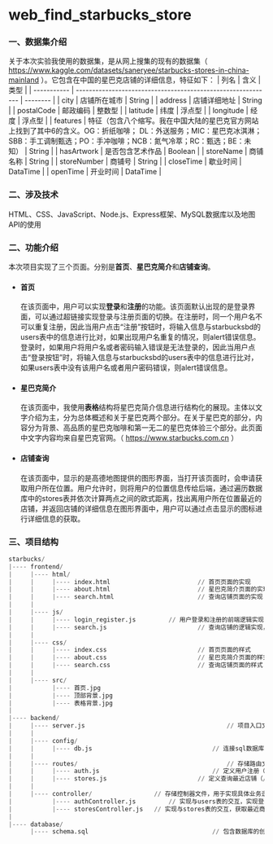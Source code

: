 # web_find_starbucks_store
### 一、数据集介绍
关于本次实验我使用的数据集，是从网上搜集的现有的数据集（ https://www.kaggle.com/datasets/saneryee/starbucks-stores-in-china-mainland ）。它包含在中国的星巴克店铺的详细信息，特征如下：
| 列名        | 含义                                                         | 类型     |
| ----------- | ------------------------------------------------------------ | -------- |
| city        | 店铺所在城市                                                 | String   |
| address     | 店铺详细地址                                                 | String   |
| postalCode  | 邮政编码                                                     | 整数型   |
| latitude    | 纬度                                                         | 浮点型   |
| longitude   | 经度                                                         | 浮点型   |
| features    | 特征（包含八个缩写。我在中国大陆的星巴克官方网站上找到了其中6的含义。OG：折纸咖啡； DL：外送服务；MIC：星巴克冰淇淋；SBB：手工调制甄选；PO：手冲咖啡；NCB：氮气冷萃；RC：甄选；BE：未知） | String   |
| hasArtwork  | 是否包含艺术作品                                             | Boolean  |
| storeName   | 商铺名称                                                     | String   |
| storeNumber | 商铺号                                                       | String   |
| closeTime   | 歇业时间                                                     | DataTime |
| openTime    | 开业时间                                                     | DataTime |

### 二、涉及技术
HTML、CSS、JavaScript、Node.js、Express框架、MySQL数据库以及地图API的使用

### 二、功能介绍
本次项目实现了三个页面。分别是**首页**、**星巴克简介**和**店铺查询**。

* #### 首页
  在该页面中，用户可以实现**登录**和**注册**的功能。该页面默认出现的是登录界面，可以通过超链接实现登录与注册页面的切换。在注册时，同一个用户名不可以重复注册，因此当用户点击“注册”按钮时，将输入信息与starbucksbd的users表中的信息进行比对，如果出现用户名重复的情况，则alert错误信息。登录时，如果用户将用户名或者密码输入错误是无法登录的，因此当用户点击“登录按钮”时，将输入信息与starbucksbd的users表中的信息进行比对，如果users表中没有该用户名或者用户密码错误，则alert错误信息。

* #### 星巴克简介
  在该页面中，我使用**表格**结构将星巴克简介信息进行结构化的展现。主体以文字介绍为主，分为总体概述和关于星巴克两个部分。在关于星巴克的部分，内容分为背景、高品质的星巴克咖啡和第一无二的星巴克体验三个部分。此页面中文字内容均来自星巴克官网。（ https://www.starbucks.com.cn ）

* #### 店铺查询
  在该页面中，显示的是高德地图提供的图形界面，当打开该页面时，会申请获取用户所在位置。用户允许时，则将用户的位置信息传给后端，通过遍历数据库中的stores表并依次计算两点之间的欧式距离，找出离用户所在位置最近的店铺，并返回店铺的详细信息在图形界面中，用户可以通过点击显示的图标进行详细信息的获取。


### 三、项目结构

```py
starbucks/
|---- frontend/
|     |---- html/
|     |     |---- index.html						// 首页页面的实现
|     |     |---- about.html						// 星巴克简介页面的实现
|     |     |---- search.html						// 查询店铺页面的实现
|     |
|     |---- js/
|     |     |---- login_register.js			// 用户登录和注册的前端逻辑实现，向后端传递参数
|     |     |---- search.js							// 查询店铺的逻辑实现，向后端传递用户所在位置
|     |
|     |---- css/
|     |     |---- index.css							// 首页页面的样式
|     |     |---- about.css							// 星巴克简介页面的样式
|     |     |---- search.css						// 查询店铺页面的样式
|     |
|     |---- src/
|           |---- 首页.jpg
|           |---- 顶部背景.jpg
|           |---- 表格背景.jpg
|
|---- backend/
|     |---- server.js										// 项目入口文件，用于配置和启动Express服务器
|     |
|     |---- config/
|     |     |---- db.js									// 连接sql数据库
|     |
|     |---- routes/											// 存储路由文件，用于定义api端点（在/api下）
|     |     |---- auth.js								// 定义用户注册（/auth/register）和登录（/auth/login）的api
|     |     |---- stores.js							// 定义查询最近店铺（/nearest-store）的api
|     |
|     |---- controller/                 // 存储控制器文件，用于实现具体业务逻辑
|           |---- authController.js			// 实现与users表的交互，实现登录和注册时的数据存储以及读取
|           |---- storesController.js   // 实现与stores表的交互，获取最近商铺信息
|
|---- database/
      |---- schema.sql									// 包含数据库的创建和表结构定义的SQL脚本
```

